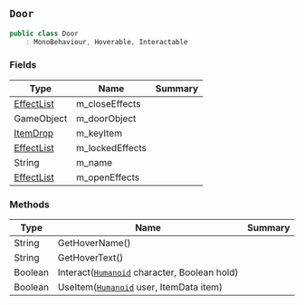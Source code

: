 ## `Door`

```csharp
public class Door
    : MonoBehaviour, Hoverable, Interactable
```

### Fields

| Type | Name | Summary | 
| --- | --- | --- | 
| [EffectList](./EffectList.md) | m_closeEffects |  | 
| GameObject | m_doorObject |  | 
| [ItemDrop](./ItemDrop.md) | m_keyItem |  | 
| [EffectList](./EffectList.md) | m_lockedEffects |  | 
| String | m_name |  | 
| [EffectList](./EffectList.md) | m_openEffects |  | 


### Methods

| Type | Name | Summary | 
| --- | --- | --- | 
| String | GetHoverName() |  | 
| String | GetHoverText() |  | 
| Boolean | Interact([`Humanoid`](./Humanoid.md) character, Boolean hold) |  | 
| Boolean | UseItem([`Humanoid`](./Humanoid.md) user, ItemData item) |  | 


